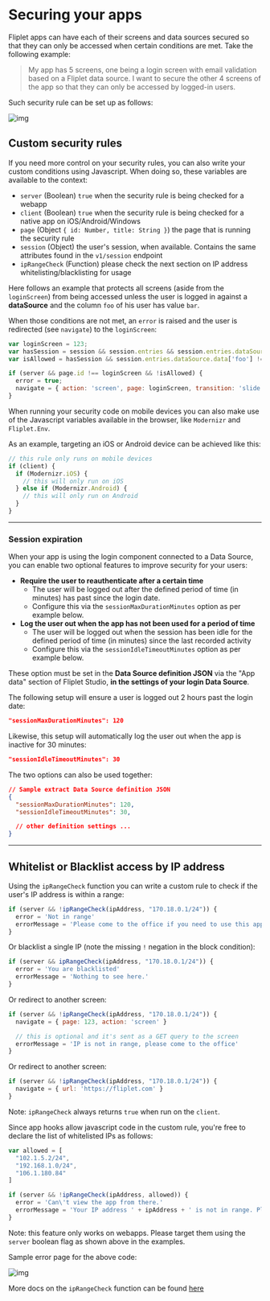 # Securing your apps

Fliplet apps can have each of their screens and data sources secured so that they can only be accessed when certain conditions are met. Take the following example:

> My app has 5 screens, one being a login screen with email validation based on a Fliplet data source. I want to secure the other 4 screens of the app so that they can only be accessed by logged-in users.

Such security rule can be set up as follows:

![img](https://dzwonsemrish7.cloudfront.net/items/0M0R2h3W0p1F112r3u01/Image%202018-07-02%20at%2012.50.22%20PM.png)

## Custom security rules

If you need more control on your security rules, you can also write your custom conditions using Javascript. When doing so, these variables are available to the context:

- `server` (Boolean) `true` when the security rule is being checked for a webapp
- `client` (Boolean) `true` when the security rule is being checked for a native app on iOS/Android/Windows
- `page` (Object `{ id: Number, title: String }`) the page that is running the security rule
- `session` (Object) the user's session, when available. Contains the same attributes found in the `v1/session` endpoint
- `ipRangeCheck` (Function) please check the next section on IP address whitelisting/blacklisting for usage

Here follows an example that protects all screens (aside from the `loginScreen`) from being accessed unless the user is logged in against a **dataSource** and the column `foo` of his user has value `bar`.

When those conditions are not met, an `error` is raised and the user is redirected (see `navigate`) to the `loginScreen`:

```js
var loginScreen = 123;
var hasSession = session && session.entries && session.entries.dataSource;
var isAllowed = hasSession && session.entries.dataSource.data['foo'] !== 'bar';

if (server && page.id !== loginScreen && !isAllowed) {
  error = true;
  navigate = { action: 'screen', page: loginScreen, transition: 'slide.left' };
}
```

When running your security code on mobile devices you can also make use of the Javascript variables available in the browser, like `Modernizr` and `Fliplet.Env`.

As an example, targeting an iOS or Android device can be achieved like this:

```js
// this rule only runs on mobile devices
if (client) {
  if (Modernizr.iOS) {
    // this will only run on iOS
  } else if (Modernizr.Android) {
    // this will only run on Android
  }
}
```

---

### Session expiration

When your app is using the login component connected to a Data Source, you can enable two optional features to improve security for your users:

- **Require the user to reauthenticate after a certain time**
  - The user will be logged out after the defined period of time (in minutes) has past since the login date.
  - Configure this via the `sessionMaxDurationMinutes` option as per example below.
- **Log the user out when the app has not been used for a period of time**
  - The user will be logged out when the session has been idle for the defined period of time (in minutes) since the last recorded activity
  - Configure this via the `sessionIdleTimeoutMinutes` option as per example below.

These option must be set in the **Data Source definition JSON** via the "App data" section of Fliplet Studio, **in the settings of your login Data Source**.

The following setup will ensure a user is logged out 2 hours past the login date:

```json
"sessionMaxDurationMinutes": 120
```

Likewise, this setup will automatically log the user out when the app is inactive for 30 minutes:

```json
"sessionIdleTimeoutMinutes": 30
```

The two options can also be used together:

```json
// Sample extract Data Source definition JSON
{
  "sessionMaxDurationMinutes": 120,
  "sessionIdleTimeoutMinutes": 30,

  // other definition settings ...
}
```

---

## Whitelist or Blacklist access by IP address

Using the `ipRangeCheck` function you can write a custom rule to check if the user's IP address is within a range:

```js
if (server && !ipRangeCheck(ipAddress, "170.18.0.1/24")) {
  error = 'Not in range'
  errorMessage = 'Please come to the office if you need to use this app'
}
```

Or blacklist a single IP (note the missing `!` negation in the block condition):

```js
if (server && ipRangeCheck(ipAddress, "170.18.0.1/24")) {
  error = 'You are blacklisted'
  errorMessage = 'Nothing to see here.'
}
```

Or redirect to another screen:

```js
if (server && !ipRangeCheck(ipAddress, "170.18.0.1/24")) {
  navigate = { page: 123, action: 'screen' }

  // this is optional and it's sent as a GET query to the screen
  errorMessage = 'IP is not in range, please come to the office'
}
```

Or redirect to another screen:

```js
if (server && !ipRangeCheck(ipAddress, "170.18.0.1/24")) {
  navigate = { url: 'https://fliplet.com' }
}
```

Note: `ipRangeCheck` always returns `true` when run on the `client`.

Since app hooks allow javascript code in the custom rule, you're free to declare the list of whitelisted IPs as follows:

```js
var allowed = [
  "102.1.5.2/24",
  "192.168.1.0/24",
  "106.1.180.84"
]

if (server && !ipRangeCheck(ipAddress, allowed)) {
  error = 'Can\'t view the app from there.'
  errorMessage = 'Your IP address ' + ipAddress + ' is not in range. Please come to the office!'
}
```

Note: this feature only works on webapps. Please target them using the `server` boolean flag as shown above in the examples.

Sample error page for the above code:

![img](https://user-images.githubusercontent.com/574210/48259419-2b345c80-e418-11e8-9430-c66b7ec7dfb5.png)

More docs on the `ipRangeCheck` function can be found [here](https://github.com/danielcompton/ip-range-check#ipv4)